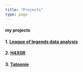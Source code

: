 ```yaml
---
title: "Projects"
type: page
---
```



#### my projects

#### 1. [League of legends data analysis](/LDA)
#### 2. [H4X0R](/H4X0R/)
#### 3. [Tatoonie](/projects/Tatoonie/)
